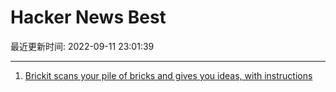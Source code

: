 # Hacker News Best

最近更新时间: 2022-09-11 23:01:39

--- 
1. [Brickit scans your pile of bricks and gives you ideas, with instructions](https://brickit.app/) 
